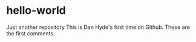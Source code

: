 # hello-world
Just another repository
This is Dan Hyde's first time on Github.
These are the first comments.
